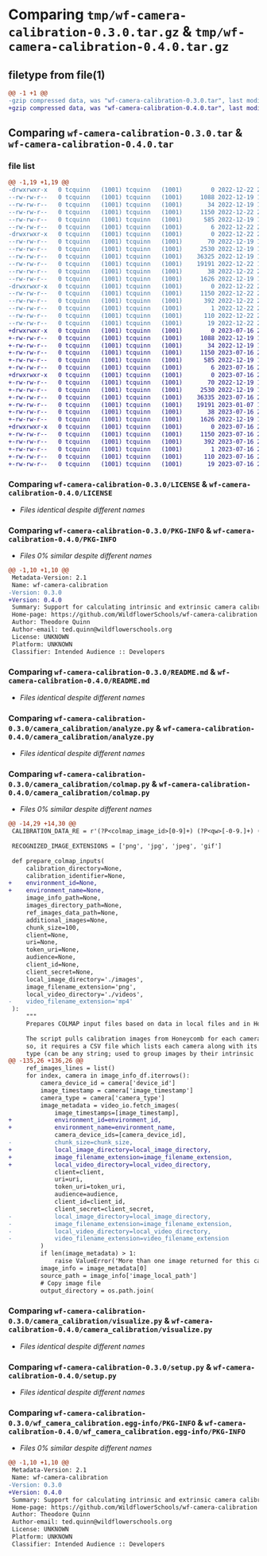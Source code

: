 # Comparing `tmp/wf-camera-calibration-0.3.0.tar.gz` & `tmp/wf-camera-calibration-0.4.0.tar.gz`

## filetype from file(1)

```diff
@@ -1 +1 @@
-gzip compressed data, was "wf-camera-calibration-0.3.0.tar", last modified: Thu Dec 22 23:50:44 2022, max compression
+gzip compressed data, was "wf-camera-calibration-0.4.0.tar", last modified: Sun Jul 16 22:38:57 2023, max compression
```

## Comparing `wf-camera-calibration-0.3.0.tar` & `wf-camera-calibration-0.4.0.tar`

### file list

```diff
@@ -1,19 +1,19 @@
-drwxrwxr-x   0 tcquinn   (1001) tcquinn   (1001)        0 2022-12-22 23:50:44.731696 wf-camera-calibration-0.3.0/
--rw-rw-r--   0 tcquinn   (1001) tcquinn   (1001)     1088 2022-12-19 18:03:55.000000 wf-camera-calibration-0.3.0/LICENSE
--rw-rw-r--   0 tcquinn   (1001) tcquinn   (1001)       34 2022-12-19 18:03:55.000000 wf-camera-calibration-0.3.0/MANIFEST.in
--rw-rw-r--   0 tcquinn   (1001) tcquinn   (1001)     1150 2022-12-22 23:50:44.731696 wf-camera-calibration-0.3.0/PKG-INFO
--rw-rw-r--   0 tcquinn   (1001) tcquinn   (1001)      585 2022-12-19 18:03:55.000000 wf-camera-calibration-0.3.0/README.md
--rw-rw-r--   0 tcquinn   (1001) tcquinn   (1001)        6 2022-12-22 23:49:54.000000 wf-camera-calibration-0.3.0/VERSION
-drwxrwxr-x   0 tcquinn   (1001) tcquinn   (1001)        0 2022-12-22 23:50:44.731696 wf-camera-calibration-0.3.0/camera_calibration/
--rw-rw-r--   0 tcquinn   (1001) tcquinn   (1001)       70 2022-12-19 18:03:55.000000 wf-camera-calibration-0.3.0/camera_calibration/__init__.py
--rw-rw-r--   0 tcquinn   (1001) tcquinn   (1001)     2530 2022-12-19 18:03:55.000000 wf-camera-calibration-0.3.0/camera_calibration/analyze.py
--rw-rw-r--   0 tcquinn   (1001) tcquinn   (1001)    36325 2022-12-19 18:03:55.000000 wf-camera-calibration-0.3.0/camera_calibration/colmap.py
--rw-rw-r--   0 tcquinn   (1001) tcquinn   (1001)    19191 2022-12-22 13:51:39.000000 wf-camera-calibration-0.3.0/camera_calibration/visualize.py
--rw-rw-r--   0 tcquinn   (1001) tcquinn   (1001)       38 2022-12-22 23:50:44.731696 wf-camera-calibration-0.3.0/setup.cfg
--rw-rw-r--   0 tcquinn   (1001) tcquinn   (1001)     1626 2022-12-19 18:03:55.000000 wf-camera-calibration-0.3.0/setup.py
-drwxrwxr-x   0 tcquinn   (1001) tcquinn   (1001)        0 2022-12-22 23:50:44.731696 wf-camera-calibration-0.3.0/wf_camera_calibration.egg-info/
--rw-rw-r--   0 tcquinn   (1001) tcquinn   (1001)     1150 2022-12-22 23:50:44.000000 wf-camera-calibration-0.3.0/wf_camera_calibration.egg-info/PKG-INFO
--rw-rw-r--   0 tcquinn   (1001) tcquinn   (1001)      392 2022-12-22 23:50:44.000000 wf-camera-calibration-0.3.0/wf_camera_calibration.egg-info/SOURCES.txt
--rw-rw-r--   0 tcquinn   (1001) tcquinn   (1001)        1 2022-12-22 23:50:44.000000 wf-camera-calibration-0.3.0/wf_camera_calibration.egg-info/dependency_links.txt
--rw-rw-r--   0 tcquinn   (1001) tcquinn   (1001)      110 2022-12-22 23:50:44.000000 wf-camera-calibration-0.3.0/wf_camera_calibration.egg-info/requires.txt
--rw-rw-r--   0 tcquinn   (1001) tcquinn   (1001)       19 2022-12-22 23:50:44.000000 wf-camera-calibration-0.3.0/wf_camera_calibration.egg-info/top_level.txt
+drwxrwxr-x   0 tcquinn   (1001) tcquinn   (1001)        0 2023-07-16 22:38:57.969382 wf-camera-calibration-0.4.0/
+-rw-rw-r--   0 tcquinn   (1001) tcquinn   (1001)     1088 2022-12-19 18:03:55.000000 wf-camera-calibration-0.4.0/LICENSE
+-rw-rw-r--   0 tcquinn   (1001) tcquinn   (1001)       34 2022-12-19 18:03:55.000000 wf-camera-calibration-0.4.0/MANIFEST.in
+-rw-rw-r--   0 tcquinn   (1001) tcquinn   (1001)     1150 2023-07-16 22:38:57.969382 wf-camera-calibration-0.4.0/PKG-INFO
+-rw-rw-r--   0 tcquinn   (1001) tcquinn   (1001)      585 2022-12-19 18:03:55.000000 wf-camera-calibration-0.4.0/README.md
+-rw-rw-r--   0 tcquinn   (1001) tcquinn   (1001)        6 2023-07-16 22:38:13.000000 wf-camera-calibration-0.4.0/VERSION
+drwxrwxr-x   0 tcquinn   (1001) tcquinn   (1001)        0 2023-07-16 22:38:57.969382 wf-camera-calibration-0.4.0/camera_calibration/
+-rw-rw-r--   0 tcquinn   (1001) tcquinn   (1001)       70 2022-12-19 18:03:55.000000 wf-camera-calibration-0.4.0/camera_calibration/__init__.py
+-rw-rw-r--   0 tcquinn   (1001) tcquinn   (1001)     2530 2022-12-19 18:03:55.000000 wf-camera-calibration-0.4.0/camera_calibration/analyze.py
+-rw-rw-r--   0 tcquinn   (1001) tcquinn   (1001)    36335 2023-07-16 22:37:29.000000 wf-camera-calibration-0.4.0/camera_calibration/colmap.py
+-rw-rw-r--   0 tcquinn   (1001) tcquinn   (1001)    19191 2023-01-07 15:16:24.000000 wf-camera-calibration-0.4.0/camera_calibration/visualize.py
+-rw-rw-r--   0 tcquinn   (1001) tcquinn   (1001)       38 2023-07-16 22:38:57.969382 wf-camera-calibration-0.4.0/setup.cfg
+-rw-rw-r--   0 tcquinn   (1001) tcquinn   (1001)     1626 2022-12-19 18:03:55.000000 wf-camera-calibration-0.4.0/setup.py
+drwxrwxr-x   0 tcquinn   (1001) tcquinn   (1001)        0 2023-07-16 22:38:57.969382 wf-camera-calibration-0.4.0/wf_camera_calibration.egg-info/
+-rw-rw-r--   0 tcquinn   (1001) tcquinn   (1001)     1150 2023-07-16 22:38:57.000000 wf-camera-calibration-0.4.0/wf_camera_calibration.egg-info/PKG-INFO
+-rw-rw-r--   0 tcquinn   (1001) tcquinn   (1001)      392 2023-07-16 22:38:57.000000 wf-camera-calibration-0.4.0/wf_camera_calibration.egg-info/SOURCES.txt
+-rw-rw-r--   0 tcquinn   (1001) tcquinn   (1001)        1 2023-07-16 22:38:57.000000 wf-camera-calibration-0.4.0/wf_camera_calibration.egg-info/dependency_links.txt
+-rw-rw-r--   0 tcquinn   (1001) tcquinn   (1001)      110 2023-07-16 22:38:57.000000 wf-camera-calibration-0.4.0/wf_camera_calibration.egg-info/requires.txt
+-rw-rw-r--   0 tcquinn   (1001) tcquinn   (1001)       19 2023-07-16 22:38:57.000000 wf-camera-calibration-0.4.0/wf_camera_calibration.egg-info/top_level.txt
```

### Comparing `wf-camera-calibration-0.3.0/LICENSE` & `wf-camera-calibration-0.4.0/LICENSE`

 * *Files identical despite different names*

### Comparing `wf-camera-calibration-0.3.0/PKG-INFO` & `wf-camera-calibration-0.4.0/PKG-INFO`

 * *Files 0% similar despite different names*

```diff
@@ -1,10 +1,10 @@
 Metadata-Version: 2.1
 Name: wf-camera-calibration
-Version: 0.3.0
+Version: 0.4.0
 Summary: Support for calculating intrinsic and extrinsic camera calibration parameters using COLMAP and other tools
 Home-page: https://github.com/WildflowerSchools/wf-camera-calibration
 Author: Theodore Quinn
 Author-email: ted.quinn@wildflowerschools.org
 License: UNKNOWN
 Platform: UNKNOWN
 Classifier: Intended Audience :: Developers
```

### Comparing `wf-camera-calibration-0.3.0/README.md` & `wf-camera-calibration-0.4.0/README.md`

 * *Files identical despite different names*

### Comparing `wf-camera-calibration-0.3.0/camera_calibration/analyze.py` & `wf-camera-calibration-0.4.0/camera_calibration/analyze.py`

 * *Files identical despite different names*

### Comparing `wf-camera-calibration-0.3.0/camera_calibration/colmap.py` & `wf-camera-calibration-0.4.0/camera_calibration/colmap.py`

 * *Files 0% similar despite different names*

```diff
@@ -14,29 +14,30 @@
 CALIBRATION_DATA_RE = r'(?P<colmap_image_id>[0-9]+) (?P<qw>[-0-9.]+) (?P<qx>[-0-9.]+) (?P<qy>[-0-9.]+) (?P<qz>[-0-9.]+) (?P<tx>[-0-9.]+) (?P<ty>[-0-9.]+) (?P<tz>[-0-9.]+) (?P<colmap_camera_id>[0-9]+) (?P<image_path>.+)'
 
 RECOGNIZED_IMAGE_EXTENSIONS = ['png', 'jpg', 'jpeg', 'gif']
 
 def prepare_colmap_inputs(
     calibration_directory=None,
     calibration_identifier=None,
+    environment_id=None,
+    environment_name=None,
     image_info_path=None,
     images_directory_path=None,
     ref_images_data_path=None,
     additional_images=None,
     chunk_size=100,
     client=None,
     uri=None,
     token_uri=None,
     audience=None,
     client_id=None,
     client_secret=None,
     local_image_directory='./images',
     image_filename_extension='png',
     local_video_directory='./videos',
-    video_filename_extension='mp4'
 ):
     """
     Prepares COLMAP input files based on data in local files and in Honeycomb.
 
     The script pulls calibration images from Honeycomb for each camera. To do
     so, it requires a CSV file which lists each camera along with its camera
     type (can be any string; used to group images by their intrinsic
@@ -135,26 +136,26 @@
     ref_images_lines = list()
     for index, camera in image_info_df.iterrows():
         camera_device_id = camera['device_id']
         image_timestamp = camera['image_timestamp']
         camera_type = camera['camera_type']
         image_metadata = video_io.fetch_images(
             image_timestamps=[image_timestamp],
+            environment_id=environment_id,
+            environment_name=environment_name,
             camera_device_ids=[camera_device_id],
-            chunk_size=chunk_size,
+            local_image_directory=local_image_directory,
+            image_filename_extension=image_filename_extension,
+            local_video_directory=local_video_directory,
             client=client,
             uri=uri,
             token_uri=token_uri,
             audience=audience,
             client_id=client_id,
             client_secret=client_secret,
-            local_image_directory=local_image_directory,
-            image_filename_extension=image_filename_extension,
-            local_video_directory=local_video_directory,
-            video_filename_extension=video_filename_extension
         )
         if len(image_metadata) > 1:
             raise ValueError('More than one image returned for this camera and timestamp')
         image_info = image_metadata[0]
         source_path = image_info['image_local_path']
         # Copy image file
         output_directory = os.path.join(
```

### Comparing `wf-camera-calibration-0.3.0/camera_calibration/visualize.py` & `wf-camera-calibration-0.4.0/camera_calibration/visualize.py`

 * *Files identical despite different names*

### Comparing `wf-camera-calibration-0.3.0/setup.py` & `wf-camera-calibration-0.4.0/setup.py`

 * *Files identical despite different names*

### Comparing `wf-camera-calibration-0.3.0/wf_camera_calibration.egg-info/PKG-INFO` & `wf-camera-calibration-0.4.0/wf_camera_calibration.egg-info/PKG-INFO`

 * *Files 0% similar despite different names*

```diff
@@ -1,10 +1,10 @@
 Metadata-Version: 2.1
 Name: wf-camera-calibration
-Version: 0.3.0
+Version: 0.4.0
 Summary: Support for calculating intrinsic and extrinsic camera calibration parameters using COLMAP and other tools
 Home-page: https://github.com/WildflowerSchools/wf-camera-calibration
 Author: Theodore Quinn
 Author-email: ted.quinn@wildflowerschools.org
 License: UNKNOWN
 Platform: UNKNOWN
 Classifier: Intended Audience :: Developers
```

